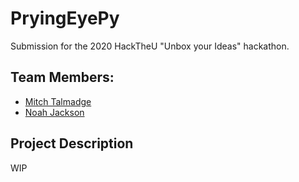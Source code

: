 # PryingEyePy

Submission for the 2020 HackTheU "Unbox your Ideas" hackathon.

## Team Members:
- [Mitch Talmadge](https://github.com/MitchTalmadge)
- [Noah Jackson](https://github.com/NoahJustinJackson)

## Project Description

WIP